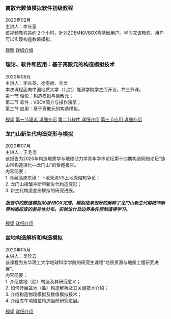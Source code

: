 
<div class="row">
    <div class="col-sm-6 col-md-3 col-lg-12">
        <div class="thumbnail">
            <div class="caption">
            <h3 class="text-left"><i class="fa fa-book"></i> 离散元数值模拟软件初级教程</h3>
            <p>2020年02月<br/>主讲人：李长圣 <br/>该视频教程共约２个小时，针对ZDEM和VBOX零基础用户。学习完该教程，用户可以实现构造数值模拟。</p>
            <div class="text-left">
            <a href="https://www.bilibili.com/video/av91259173/" class="btn btn-primary" role="button">视频</a>
            <a href="/blog/video-totorial-publish/" class="btn btn-default" role="button">详细介绍</a>
            </div>
            </div>
        </div>
    </div>
</div>



<div class="row">
    <div class="col-sm-6 col-md-3 col-lg-12">
        <div class="thumbnail">
            <div class="caption">
            <h3 class="text-left"><i class="fa fa-book"></i> 理论、软件和应用：基于离散元的构造模拟技术 </h3>
            <p>2020年06月<br/>主讲人：李长圣、徐雯峤、辛文 <br/>本次课程面向中国地质大学（北京）能源学院学生而开设，共三节课。<br/>第一节 理论：构造模拟与离散元；<br/>第二节 软件：VBOX简介与操作演示；<br/>第三节 应用：基于离散元的构造模拟。</p>
            <div class="text-left">
            <a href="https://www.bilibili.com/video/BV1st4y1C7b5/" class="btn btn-primary" role="button">视频</a>
            <a href="/blog/20200521/" class="btn btn-default" role="button">第一节理论 详细介绍</a>
            <a href="/blog/20200528/" class="btn btn-default" role="button">第二节软件 详细介绍</a>
            <a href="/blog/20200605/" class="btn btn-default" role="button">第三节应用 详细介绍</a>
            </div>
            </div>
        </div>
    </div>
</div>

<div class="row">
    <div class="col-sm-6 col-md-3 col-lg-12">
        <div class="thumbnail">
            <div class="caption">
            <h3 class="text-left"><i class="fa fa-image"></i> 龙门山新生代构造变形与模拟 </h3>
            <p>2020年07月<br/>主讲人：王毛毛 <br/>该报告为2020年构造地质学与地球动力学青年学术论坛第十四期构造网络论坛“造山带构造演化—龙门山”的受邀报告。<br/>内容简要：<br/>1. 青藏高原东缘：下地壳流VS上地壳缩短争论；<br/>2. 龙门山褶皱冲断带新生代构造变形；<br/>3. 新生代构造变形模拟的研究进展。<br/></p><h5>报告中的数值模拟采用VBOX完成，模拟结果很好的解释了龙门山新生代前陆冲断带构造应变的差异性分布。实验设计及边界条件控制值得学习。</h5>
            <div class="text-left">
            <a href="https://www.bilibili.com/video/BV1si4y137DX/" class="btn btn-primary" role="button">视频</a>
            <a href="/blog/20200724/" class="btn btn-default" role="button">详细介绍</a>
            </div>
            </div>
        </div>
    </div>
</div>

<div class="row">
    <div class="col-sm-6 col-md-3 col-lg-12">
        <div class="thumbnail">
            <div class="caption">
            <h3 class="text-left"><i class="fa fa-image"></i> 盆地构造解析和构造模拟 </h3>
            <p>2020年05月<br/>主讲人：吴珍云 <br/>该课程为东华理工大学地球科学学院的研究生课程“地质资源与地质工程研究进展”。<br/>内容简要：<br/>1. 介绍盆地（盐）构造及其研究意义；<br/>2. 如何开展盆地（盐）构造解析及其关键技术介绍；<br/>3. 介绍构造物理模拟及数值模拟技术；<br/>4. 介绍库车坳陷盐构造当前研究进展。</p>
            <div class="text-left">
            <a href="https://www.bilibili.com/video/BV1AC4y1p7KJ/" class="btn btn-primary" role="button">视频</a>
            <a href="/blog/20200513/" class="btn btn-default" role="button">详细介绍</a>
            </div>
            </div>
        </div>
    </div>
</div>




